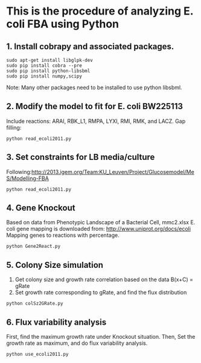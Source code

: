 # This is the procedure of analyzing E. coli FBA using Python

## 1. Install cobrapy and associated packages.
```shell
sudo apt-get install libglpk-dev
sudo pip install cobra --pre
sudo pip install python-libsbml
sudo pip install numpy,scipy
```
Note: Many other packages need to be installed to use python libsbml.

## 2. Modify the model to fit for E. coli BW225113
Include reactions: ARAI, RBK_L1, RMPA, LYXI, RMI, RMK, and LACZ.
Gap filling: 
```shell
python read_ecoli2011.py
```
## 3. Set constraints for LB media/culture
Following:http://2013.igem.org/Team:KU_Leuven/Project/Glucosemodel/MeS/Modelling-FBA
```shell
python read_ecoli2011.py
```
## 4. Gene Knockout
Based on data from Phenotypic Landscape of a Bacterial Cell, mmc2.xlsx
E. coli gene mapping is downloaded from: http://www.uniprot.org/docs/ecoli
Mapping genes to reactions with percentage.
```shell
python Gene2React.py
```
## 5. Colony Size simulation

1. Get colony size and growth rate correlation based on the data B(x+C) = gRate
2. Set growth rate corresponding to gRate, and find the flux distribution
```shell
python colSz2GRate.py
```

## 6. Flux variability analysis
First, find the maximum growth rate under Knockout situation.
Then, Set the growth rate as maximum, and do flux variability analysis.
```shell
python use_ecoli2011.py
```

